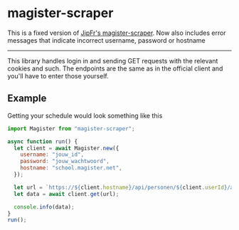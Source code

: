 # magister-scraper

This is a fixed version of [JipFr's magister-scraper](https://github.com/JipFr/magister-scraper/).
Now also includes error messages that indicate incorrect username, password or hostname

---

This library handles login in and sending GET requests with the relevant cookies and such. The endpoints are the same as in the official client and you'll have to enter those yourself.

## Example

Getting your schedule would look something like this

```js
import Magister from "magister-scraper";

async function run() {
  let client = await Magister.new({
    username: "jouw_id",
    password: "jouw_wachtwoord",
    hostname: "school.magister.net",
  });

  let url = `https://${client.hostname}/api/personen/${client.userId}/afspraken`;
  let data = await client.get(url);

  console.info(data);
}
run();
```
